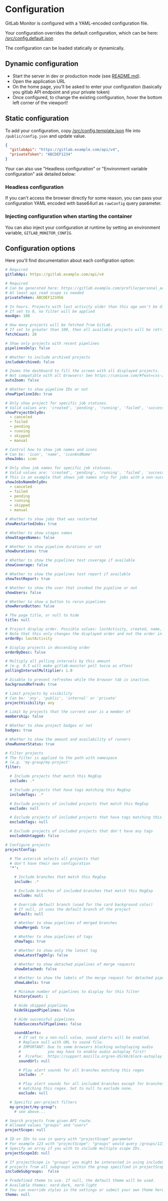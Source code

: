 # Configuration

GitLab Monitor is configured with a YAML-encoded configuration file.

Your configuration overrides the default configuration, which can be here: [/src/config.default.json](./src/config.default.json)

The configuration can be loaded statically or dynamically.


## Dynamic configuration

- Start the server in dev or production mode (see [README.md](./README.md)).
- Open the application URL
- On the home page, you'll be asked to enter your configuration (basically you gitlab API endpoint and your private token)
- Once configured, to change the existing configuration, hover the bottom left corner of the viewport!


## Static configuration

To add your configuration, copy [/src/config.template.json](./src/config.template.json) file into `/public/config.json` and update value.

```json
{
  "gitlabApi": "https://gitlab.example.com/api/v4",
  "privateToken": "ABCDEF1234"
}
```

Your can also use "Headless configuration" or "Environment variable configuration" ask detailed below:

### Headless configuration
If you can't access the browser directly for some reason, you can pass
your configuration YAML encoded with base64url as `rawConfig` query parameter.

### Injecting configuration when starting the container
You can also inject your configuration at runtime by setting an environment variable, `GITLAB_MONITOR_CONFIG`.

## Configuration options

Here you'll find documentation about each configration option:

```yaml
# Required
gitlabApi: https://gitlab.example.com/api/v4

# Required
# Can be generated here: https://gitlab.example.com/profile/personal_access_tokens
# At least api_read scope is needed
privateToken: ABCDEF123456

# In hours. Projects with last activity older than this age won't be displayed.
# If set to 0, no filter will be applied
maxAge: 168

# How many projects will be fetched from GitLab.
# If set to greater than 100, then all available projects will be retrieved (in batches of 100)
fetchCount: 20

# Show only projects with recent pipelines
pipelinesOnly: false

# Whether to include archived projects
includeArchived: false

# Zooms the dashboard to fill the screen with all displayed projects.
# Not compatible with all browsers! See https://caniuse.com/#feat=css-zoom
autoZoom: false

# Whether to show pipeline IDs or not
showPipelineIds: true

# Only show project for specific job statuses.
# Valid values are: 'created', 'pending', 'running', 'failed', 'success', 'canceled', 'skipped' or 'manual'.
showProjectOnlyOn:
  - canceled
  - failed
  - pending
  - running
  - skipped
  - manual

# Control how to show job names and icons
# Can be: 'icon', 'name', 'iconAndName'
showJobs: icon

# Only show job names for specific job statuses.
# Valid values are: 'created', 'pending', 'running', 'failed', 'success', 'canceled', 'skipped' or 'manual'.
# This is an example that shows job names only for jobs with a non-success status:
showJobsNameOnlyOn:
  - canceled
  - failed
  - pending
  - running
  - skipped
  - manual

# Whether to show jobs that was restarted
showRestartedJobs: true

# Whether to show stages names
showStagesNames: false

# Whether to show pipeline durations or not
showDurations: true

# Whether to show the pipelines test coverage if available
showCoverage: false

# Whether to show the pipelines test report if available
showTestReport: true

# Whether to show the user that invoked the pipeline or not
showUsers: false

# Whether to show a button to rerun pipelines
showRerunButton: false

# The page title, or null to hide
title: null

# Project display order. Possible values: lastActivity, created, name, nameWithNamespace
# Note that this only changes the displayed order and not the order in which they will be fetched.
orderBy: lastActivity

# Display projects in descending order
orderByDesc: false

# Multiply all polling intervals by this amount
# (e.g. 0.5 will make gitlab-monitor poll twice as often)
pollingIntervalMultiplier: 1.0

# Disable to prevent refreshes while the browser tab is inactive.
backgroundRefresh: true

# Limit projects by visibility
# Can be: 'any', 'public', 'internal' or 'private'
projectVisibility: any

# Limit by projects that the current user is a member of
membership: false

# Whether to show project badges or not
badges: true

# Whether to show the amount and availability of runners
showRunnerStatus: true

# Filter projects
# The filter is applied to the path with namespace
# (e.g. 'my-group/my-project'
filter:

  # Include projects that match this RegExp
  include: .*

  # Include projects that have tags matching this RegExp
  includeTags: .*

  # Exclude projects of included projects that match this RegExp
  exclude: null

  # Exclude projects of included projects that have tags matching this RegExp
  excludeTags: null

  # Exclude projects of included projects that don't have any tags
  excludeUntagged: false

# Configure projects
projectConfig:

  # The asterisk selects all projects that
  # don't have their own configuration
  '*':

    # Include branches that match this RegExp
    include: .*

    # Exclude branches of included branches that match this RegExp
    exclude: null

    # Override default branch (used for the card background color)
    # If null, it uses the default branch of the project
    default: null

    # Whether to show pipelines of merged branches
    showMerged: true

    # Whether to show pipelines of tags
    showTags: true

    # Whether to show only the latest tag
    showLatestTagOnly: false

    # Whether to show detached pipelines of merge requests
    showDetached: false

    # Whether to show the labels of the merge request for detached pipelines
    showLabels: true

    # Minimum number of pipelines to display for this filter
    historyCount: 1

    # Hide skipped pipelines
    hideSkippedPipelines: false

    # Hide successful pipelines
    hideSuccessfulPipelines: false

    soundAlerts:
      # If set to a non-null value, sound alerts will be enabled.
      # Replace null with URL to sound file.
      # IMPORTANT: Due to some browsers blocking autoplaying audio
      #            you may have to enable audio autoplay first!
      #  Firefox:  https://support.mozilla.org/en-US/kb/block-autoplay
      soundUrl: null

      # Play alert sounds for all branches matching this regex
      include: .*

      # Play alert sounds for all included branches except for branches
      # matching this regex. Set to null to exclude none.
      exclude: null

  # Specific per-project filters
  my-project/my-group":
    # see above...

# Search projects from given API route.
# Allowed values "groups" and "users"
projectScope: null

# ID or IDs to use in query with "projectScope" parameter
# For example 123 with "projectScope": "groups" would query /groups/123/projects
# Specify an array if you with to include multiple scope IDs.
projectScopeId: null

# If projectScope is "groups" you might be interested in using includeSubgroups to include
# projects from all subgroups within the group specified in projectScopeId.
includeSubgroups:  false

# Predefined theme to use. If null, the default theme will be used.
# Available themes: nord-dark, nord-light
# You can override styles in the settings or submit your own theme here: https://git.io/JUOFb
theme: null
```
